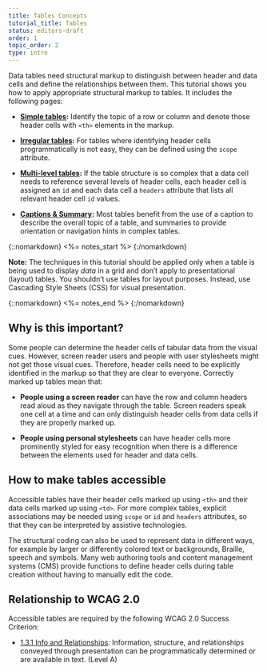 ```yaml
---
title: Tables Concepts
tutorial_title: Tables
status: editors-draft
order: 1
topic_order: 2
type: intro
---
```


Data tables need structural markup to distinguish between header and data cells and define the relationships between them. This tutorial shows you how to apply appropriate structural markup to tables. It includes the following pages:

-   **[Simple tables](simple.html):** Identify the topic of a row or column and denote those header cells with `<th>` elements in the markup.

-   **[Irregular tables](irregular.html):** For tables where identifying header cells programmatically is not easy, they can be defined using the `scope` attribute.

-   **[Multi-level tables](multi-level.html):** If the table structure is so complex that a data cell needs to reference several levels of header cells, each header cell is assigned an `id` and each data cell a `headers` attribute that lists all relevant header cell `id` values.

-   **[Captions & Summary](caption-summary.html):** Most tables benefit from the use of a caption to describe the overall topic of a table, and summaries to provide orientation or navigation hints in complex tables.

{::nomarkdown}
<%= notes_start %>
{:/nomarkdown}

**Note:** The techniques in this tutorial should be applied only when a table is being used to display _data_ in a grid and don’t apply to presentational (layout) tables. You shouldn’t use tables for layout purposes. Instead, use Cascading Style Sheets (CSS) for visual presentation.

{::nomarkdown}
<%= notes_end %>
{:/nomarkdown}


## Why is this important?

Some people can determine the header cells of tabular data from the visual cues. However, screen reader users and people with user stylesheets might not get those visual cues. Therefore, header cells need to be explicitly identified in the markup so that they are clear to everyone. Correctly marked up tables mean that:

-   **People using a screen reader** can have the row and column headers read aloud as they navigate through the table. Screen readers speak one cell at a time and can only distinguish header cells from data cells if they are properly marked up.

-   **People using personal stylesheets** can have header cells more prominently styled for easy recognition when there is a difference between the elements used for header and data cells.

## How to make tables accessible

Accessible tables have their header cells marked up using `<th>` and their data cells marked up using `<td>`. For more complex tables, explicit associations may be needed using `scope` or `id` and `headers` attributes, so that they can be interpreted by assistive technologies.

The structural coding can also be used to represent data in different ways, for example by larger or differently colored text or backgrounds, Braille, speech and symbols. Many web authoring tools and content management systems (CMS) provide functions to define header cells during table creation without having to manually edit the code.


## Relationship to WCAG 2.0

Accessible tables are required by the following WCAG 2.0 Success Criterion:

-   [1.3.1 Info and Relationships](http://www.w3.org/WAI/WCAG20/quickref/#qr-content-structure-separation-programmatic): Information, structure, and relationships conveyed through presentation can be programmatically determined or are available in text. (Level A)

